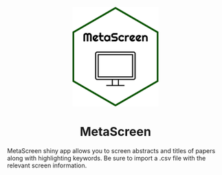 <p align="center">
  <img src="www/meta.png" width = "200"/>
</p>

<div align="center">
 <h1>MetaScreen</h1>
</div>

MetaScreen shiny app allows you to screen abstracts and titles of papers along with highlighting keywords. Be sure to import a .csv file with the relevant screen information. 
